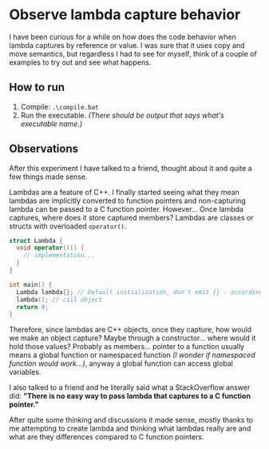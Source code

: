 # Observe lambda capture behavior

I have been curious for a while on how does the code behavior when lambda captures by reference or value. I was sure that it uses copy and move semantics, but regardless I had to see for myself, think of a couple of examples to try out and see what happens.

## How to run

1. Compile: `.\compile.bat`
2. Run the executable. _(There should be output that says what's executable name.)_

## Observations

After this experiment I have talked to a friend, thought about it and quite a few things made sense.

Lambdas are a feature of C++. I finally started seeing what they mean lambdas are implicitly converted to function pointers and non-capturing lambda can be passed to a C function pointer. However... Once lambda captures, where does it store captured members? Lambdas are classes or structs with overloaded `operator()`.

```cpp
struct Lambda {
  void operator()() {
    // implementation...
  }
}

int main() {
  Lambda lambda{}; // Default initialization, don't omit {} - according to book
  lambda(); // call object
  return 0;
}
```

Therefore, since lambdas are C++ objects, once they capture, how would we make an object capture? Maybe through a constructor... where would it hold those values? Probably as members... pointer to a function usually means a global function or namespaced function _(I wonder if namespaced function would work...)_, anyway a global function can access global variables.

I also talked to a friend and he literally said what a StackOverflow answer did: **"There is no easy way to pass lambda that captures to a C function pointer."**

After quite some thinking and discussions it made sense, mostly thanks to me attempting to create lambda and thinking what lambdas really are and what are they differences compared to C function pointers.
